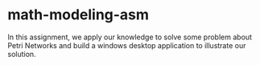 # math-modeling-asm
In this assignment, we apply our knowledge to solve some problem about Petri Networks and build a windows desktop application to illustrate our solution.
